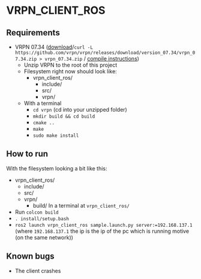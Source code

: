 # VRPN_CLIENT_ROS

## Requirements
* VRPN 07.34 ([download](https://github.com/vrpn/vrpn/releases)/`curl -L https://github.com/vrpn/vrpn/releases/download/version_07.34/vrpn_07.34.zip > vrpn_07.34.zip` / [compile instructions](https://github.com/vrpn/vrpn/wiki/Getting-Started#compiling))
  * Unzip VRPN to the root of this project
  * Filesystem right now should look like:
    * vrpn_client_ros/
      * include/
      * src/
      * vrpn/
  * With a terminal
    * `cd vrpn` (cd into your unzipped folder)
    * `mkdir build && cd build`
    * `cmake ..`
    * `make`
    * `sudo make install`

## How to run
With the filesystem looking a bit like this:
* vrpn_client_ros/
  * include/
  * src/
  * vrpn/
    * build/
In a terminal at `vrpn_client_ros/`
* Run `colcon build`
* `. install/setup.bash`
* `ros2 launch vrpn_client_ros sample.launch.py server:=192.168.137.1` (where `192.168.137.1` the ip is the ip of the pc which is running motive (on the same network))


<!-- ## Getting VRPN

1. Download the latest release of VRPN (this is 07.34 at the moment of writing): https://github.com/vrpn/vrpn/releases
2. Follow the directions at https://github.com/vrpn/vrpn/wiki/Getting-Started#compiling -->

## Known bugs
* The client crashes
